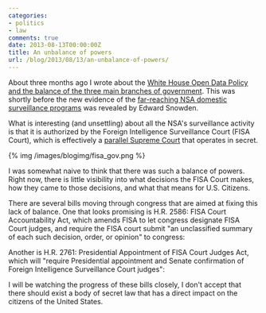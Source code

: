 ```yaml
---
categories:
- politics
- law
comments: true
date: 2013-08-13T00:00:00Z
title: An unbalance of powers
url: /blog/2013/08/13/an-unbalance-of-powers/
---
```


About three months ago I wrote about the [White House Open Data Policy and the balance of the three main branches of government](/blog/2013/05/10/white-house-open-data-policy/). This was shortly before the new evidence of the [far-reaching NSA domestic surveillance programs](https://www.eff.org/nsa-spying/timeline) was revealed by Edward Snowden.

What is interesting (and unsettling) about all the NSA's surveillance activity is that it is authorized by the Foreign Intelligence Surveillance Court (FISA Court), which is effectively a [parallel Supreme Court](http://www.nytimes.com/2013/07/07/us/in-secret-court-vastly-broadens-powers-of-nsa.html?_r=0) that operates in secret.

{% img /images/blogimg/fisa_gov.png %}

I was somewhat naive to think that there was such a balance of powers. Right now, there is little visibility into what decisions the FISA Court makes, how they came to those decisions, and what that means for U.S. Citizens.

There are several bills moving through congress that are aimed at fixing this lack of balance. One that looks promising is H.R. 2586: FISA Court Accountability Act, which amends FISA to let congress designate FISA Court judges, and require the FISA court submit "an unclassified summary of each such decision, order, or opinion" to congress:

<script id="govtrack:widget:bill:113:hr2586:script" src="http://www.govtrack.us/congress/bills/113/hr2586/widget.js" type="text/javascript"></script>

Another is H.R. 2761: Presidential Appointment of FISA Court Judges Act, which will "require Presidential appointment and Senate confirmation of Foreign Intelligence Surveillance Court judges":

<script id="govtrack:widget:bill:113:hr2761:script" src="http://www.govtrack.us/congress/bills/113/hr2761/widget.js" type="text/javascript"></script>

I will be watching the progress of these bills closely, I don't accept that there should exist a body of secret law that has a direct impact on the citizens of the United States.